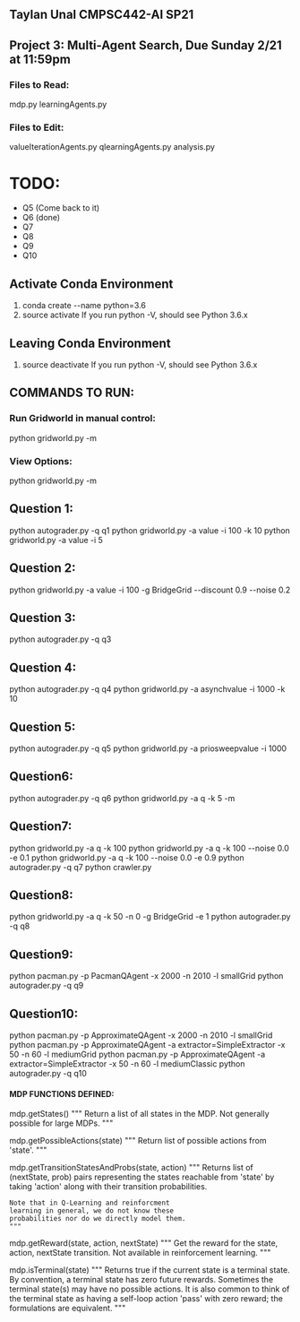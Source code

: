## Taylan Unal CMPSC442-AI SP21
## Project 3: Multi-Agent Search, Due Sunday 2/21 at 11:59pm

### Files to Read:
mdp.py
learningAgents.py

### Files to Edit:
valueIterationAgents.py
qlearningAgents.py
analysis.py

# TODO:
- Q5 (Come back to it)
- Q6 (done)
- Q7
- Q8
- Q9
- Q10

## Activate Conda Environment
1. conda create --name <env-name> python=3.6
2. source activate <env-name>
If you run python -V, should see Python 3.6.x

## Leaving Conda Environment
1. source deactivate
If you run python -V, should see Python 3.6.x

## COMMANDS TO RUN:
### Run Gridworld in manual control:
python gridworld.py -m

### View Options:
python gridworld.py -m

## Question 1:
python autograder.py -q q1
python gridworld.py -a value -i 100 -k 10
python gridworld.py -a value -i 5

## Question 2:
python gridworld.py -a value -i 100 -g BridgeGrid --discount 0.9 --noise 0.2

## Question 3:
python autograder.py -q q3

## Question 4:
python autograder.py -q q4
python gridworld.py -a asynchvalue -i 1000 -k 10

## Question 5:
python autograder.py -q q5
python gridworld.py -a priosweepvalue -i 1000

## Question6:
python autograder.py -q q6
python gridworld.py -a q -k 5 -m

## Question7:
python gridworld.py -a q -k 100
python gridworld.py -a q -k 100 --noise 0.0 -e 0.1
python gridworld.py -a q -k 100 --noise 0.0 -e 0.9
python autograder.py -q q7
python crawler.py

## Question8:
python gridworld.py -a q -k 50 -n 0 -g BridgeGrid -e 1
python autograder.py -q q8

## Question9:
python pacman.py -p PacmanQAgent -x 2000 -n 2010 -l smallGrid
python autograder.py -q q9

## Question10:
python pacman.py -p ApproximateQAgent -x 2000 -n 2010 -l smallGrid
python pacman.py -p ApproximateQAgent -a extractor=SimpleExtractor -x 50 -n 60 -l mediumGrid
python pacman.py -p ApproximateQAgent -a extractor=SimpleExtractor -x 50 -n 60 -l mediumClassic
python autograder.py -q q10

#### MDP FUNCTIONS DEFINED:
mdp.getStates()
    """
    Return a list of all states in the MDP.
    Not generally possible for large MDPs.
    """

mdp.getPossibleActions(state)
    """
    Return list of possible actions from 'state'.
    """

mdp.getTransitionStatesAndProbs(state, action)
    """
    Returns list of (nextState, prob) pairs
    representing the states reachable
    from 'state' by taking 'action' along
    with their transition probabilities.

    Note that in Q-Learning and reinforcment
    learning in general, we do not know these
    probabilities nor do we directly model them.
    """

mdp.getReward(state, action, nextState)
    """
    Get the reward for the state, action, nextState transition.
    Not available in reinforcement learning.
    """

mdp.isTerminal(state)
    """
    Returns true if the current state is a terminal state.  By convention,
    a terminal state has zero future rewards.  Sometimes the terminal state(s)
    may have no possible actions.  It is also common to think of the terminal
    state as having a self-loop action 'pass' with zero reward; the formulations
    are equivalent.
    """